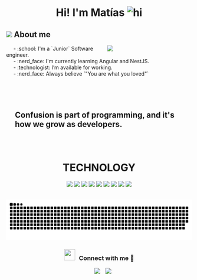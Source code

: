 <h1 align="center"> Hi! I'm Matías <img src="https://user-images.githubusercontent.com/1303154/88677602-1635ba80-d120-11ea-84d8-d263ba5fc3c0.gif" width="28px" alt="hi"></h1>


## <picture><img src = "https://github.com/7oSkaaa/7oSkaaa/blob/main/Images/about_me.gif?raw=true" width = 30px></picture> About me

<picture> <img align="right" src="https://media.tenor.com/pPoUmi0Z1fUAAAAC/cat-pet.gif" width = 230px></picture>
<p>
&nbsp;&nbsp;&nbsp;&nbsp;&nbsp;- :school: I'm a `Junior` Software engineer. <br/>
&nbsp;&nbsp;&nbsp;&nbsp;&nbsp;- :nerd_face: I'm currently learning Angular and NestJS. <br/>
&nbsp;&nbsp;&nbsp;&nbsp;&nbsp;- :technologist: I’m available for working. <br/>
&nbsp;&nbsp;&nbsp;&nbsp;&nbsp;- :nerd_face: Always believe `"You are what you loved"` <br/>
</p>


  <br/>
  <br/>
<ul align="left">
    <summary><h2 style="display: inline-block">Confusion is part of programming, and it's how we grow as developers.</h2></summary>
</ul>


  <br/>
<h1 align="center">TECHNOLOGY</h1>

<p align="center">
	<img src="https://cdn.jsdelivr.net/gh/devicons/devicon/icons/react/react-original.svg" style="height: 4rem"/>
	<img src="https://cdn.jsdelivr.net/gh/devicons/devicon/icons/nodejs/nodejs-original-wordmark.svg" style="height:4rem; background-color:white"/>
	<img src="https://cdn.jsdelivr.net/gh/devicons/devicon/icons/html5/html5-original-wordmark.svg" style="height: 4rem"/>
	<img src="https://cdn.jsdelivr.net/gh/devicons/devicon/icons/css3/css3-original-wordmark.svg" style="height: 4rem"/>
	<img src="https://cdn.jsdelivr.net/gh/devicons/devicon/icons/javascript/javascript-plain.svg" style="height: 4rem"/>
	<img src="https://cdn.jsdelivr.net/gh/devicons/devicon@latest/icons/bootstrap/bootstrap-original-wordmark.svg"  style="height: 4rem"/>
	<img src="https://cdn.jsdelivr.net/gh/devicons/devicon/icons/angular/angular-original.svg"  style="height: 4rem"/>
	<img src="https://cdn.jsdelivr.net/gh/devicons/devicon/icons/python/python-original.svg"  style="height: 4rem"/>
	<img src="https://cdn.jsdelivr.net/gh/devicons/devicon@latest/icons/nestjs/nestjs-original.svg" style="height: 4rem"/>
</p>

<p align="center">
  <br/>
  <img  src="https://raw.githubusercontent.com/Elanza-48/Elanza-48/main/resources/img/github-contribution-grid-snake.svg"
    alt="example" />
</p>
<h3 align="center" > <img src="https://media.giphy.com/media/iY8CRBdQXODJSCERIr/giphy.gif" width="30" height="30" style="margin-right: 10px;">Connect with me 🤝 </h3>
<div align="center"  class="icons-social" style="margin-left: 10px;">
        <a style="margin-left: 10px;"  target="_blank" href="https://www.linkedin.com/in/matias-cisternas-972152224/">
			<img src="https://img.icons8.com/doodle/40/000000/linkedin--v2.png"></a>
        <a style="margin-left: 10px;" target="_blank" href="https://github.com/MatiasCis">
		<img src="https://img.icons8.com/doodle/40/000000/github--v1.png"></a>

</div>
